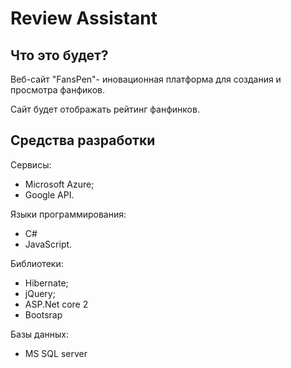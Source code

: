 Review Assistant
========
Что это будет?
--------------
Веб-сайт "FansPen"- иновационная платформа для создания и просмотра фанфиков.

Сайт будет отображать рейтинг фанфинков. 


Средства разработки
-------------------
Сервисы:
- Microsoft Azure;
- Google API.

Языки программирования:
- C#
- JavaScript.

Библиотеки:
- Hibernate; 
- jQuery;
- ASP.Net core 2
- Bootsrap

Базы данных:
- MS SQL server

